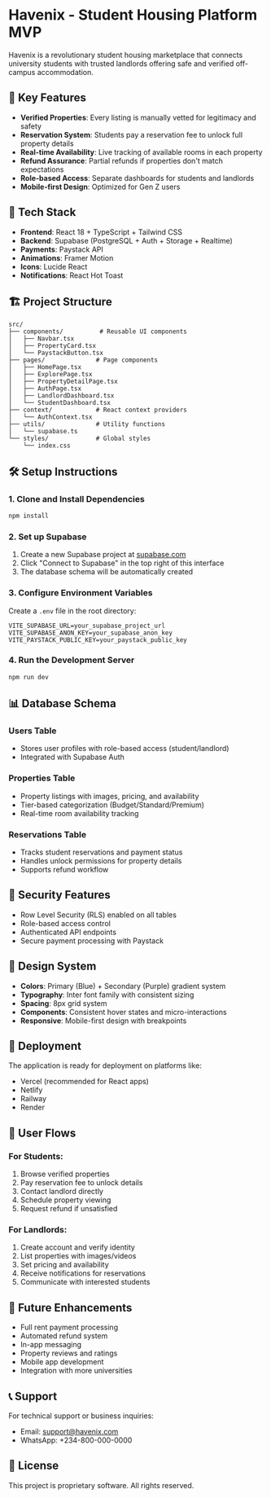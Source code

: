 # Havenix - Student Housing Platform MVP

Havenix is a revolutionary student housing marketplace that connects university students with trusted landlords offering safe and verified off-campus accommodation.

## 🎯 Key Features

- **Verified Properties**: Every listing is manually vetted for legitimacy and safety
- **Reservation System**: Students pay a reservation fee to unlock full property details
- **Real-time Availability**: Live tracking of available rooms in each property
- **Refund Assurance**: Partial refunds if properties don't match expectations
- **Role-based Access**: Separate dashboards for students and landlords
- **Mobile-first Design**: Optimized for Gen Z users

## 🚀 Tech Stack

- **Frontend**: React 18 + TypeScript + Tailwind CSS
- **Backend**: Supabase (PostgreSQL + Auth + Storage + Realtime)
- **Payments**: Paystack API
- **Animations**: Framer Motion
- **Icons**: Lucide React
- **Notifications**: React Hot Toast

## 🏗️ Project Structure

```
src/
├── components/          # Reusable UI components
│   ├── Navbar.tsx
│   ├── PropertyCard.tsx
│   └── PaystackButton.tsx
├── pages/              # Page components
│   ├── HomePage.tsx
│   ├── ExplorePage.tsx
│   ├── PropertyDetailPage.tsx
│   ├── AuthPage.tsx
│   ├── LandlordDashboard.tsx
│   └── StudentDashboard.tsx
├── context/            # React context providers
│   └── AuthContext.tsx
├── utils/              # Utility functions
│   └── supabase.ts
└── styles/             # Global styles
    └── index.css
```

## 🛠️ Setup Instructions

### 1. Clone and Install Dependencies

```bash
npm install
```

### 2. Set up Supabase

1. Create a new Supabase project at [supabase.com](https://supabase.com)
2. Click "Connect to Supabase" in the top right of this interface
3. The database schema will be automatically created

### 3. Configure Environment Variables

Create a `.env` file in the root directory:

```env
VITE_SUPABASE_URL=your_supabase_project_url
VITE_SUPABASE_ANON_KEY=your_supabase_anon_key
VITE_PAYSTACK_PUBLIC_KEY=your_paystack_public_key
```

### 4. Run the Development Server

```bash
npm run dev
```

## 📊 Database Schema

### Users Table
- Stores user profiles with role-based access (student/landlord)
- Integrated with Supabase Auth

### Properties Table
- Property listings with images, pricing, and availability
- Tier-based categorization (Budget/Standard/Premium)
- Real-time room availability tracking

### Reservations Table
- Tracks student reservations and payment status
- Handles unlock permissions for property details
- Supports refund workflow

## 🔐 Security Features

- Row Level Security (RLS) enabled on all tables
- Role-based access control
- Authenticated API endpoints
- Secure payment processing with Paystack

## 🎨 Design System

- **Colors**: Primary (Blue) + Secondary (Purple) gradient system
- **Typography**: Inter font family with consistent sizing
- **Spacing**: 8px grid system
- **Components**: Consistent hover states and micro-interactions
- **Responsive**: Mobile-first design with breakpoints

## 🚀 Deployment

The application is ready for deployment on platforms like:
- Vercel (recommended for React apps)
- Netlify
- Railway
- Render

## 📱 User Flows

### For Students:
1. Browse verified properties
2. Pay reservation fee to unlock details
3. Contact landlord directly
4. Schedule property viewing
5. Request refund if unsatisfied

### For Landlords:
1. Create account and verify identity
2. List properties with images/videos
3. Set pricing and availability
4. Receive notifications for reservations
5. Communicate with interested students

## 🔄 Future Enhancements

- Full rent payment processing
- Automated refund system
- In-app messaging
- Property reviews and ratings
- Mobile app development
- Integration with more universities

## 📞 Support

For technical support or business inquiries:
- Email: support@havenix.com
- WhatsApp: +234-800-000-0000

## 📄 License

This project is proprietary software. All rights reserved.